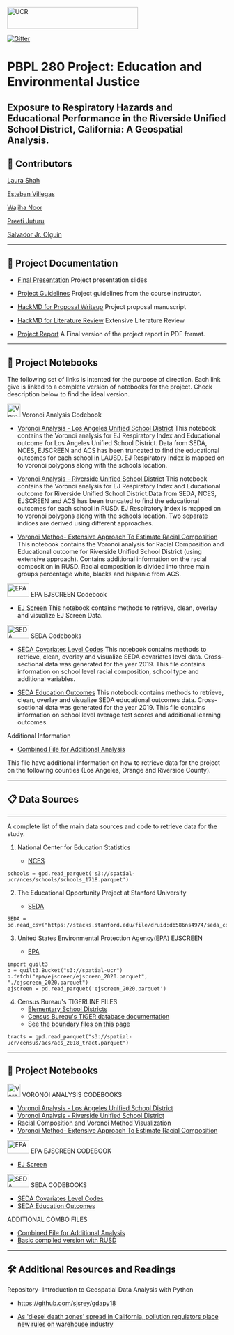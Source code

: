 
<img src="https://spatial.ucr.edu/images/UCR_logo_long.png" alt="UCR"
	title="University of California" width="300" height="50"  /> 

[![Gitter](https://badges.gitter.im/p280s21project3/community.svg)](https://gitter.im/p280s21project3/community?utm_source=badge&utm_medium=badge&utm_campaign=pr-badge)

# PBPL 280 Project: Education and Environmental Justice
## Exposure to Respiratory Hazards and Educational Performance in the Riverside Unified School District, California: A Geospatial Analysis. ##


## :pushpin: Contributors
[Laura Shah](https://github.com/lsala010/)

[Esteban Villegas](https://github.com/evill092)

[Wajiha Noor](https://github.com/WawNun)

[Preeti Juturu](https://github.com/preetijuturu)

[Salvador Jr. Olguin](https://github.com/Salolg5)

------
## 📝 Project Documentation

- [Final Presentation](https://docs.google.com/presentation/d/1rp7JEXDTZyxcVlwDGPZybQEtdEnhNggBlO7OzcP2YGs/edit?usp=sharing) 
Project presentation slides

- [Project Guidelines](https://sergerey.org/pbpl280s21/projects.html)
Project guidelines from the course instructor.

-  [HackMD for Proposal Writeup](https://hackmd.io/@xSZKUBllSUCUfYxmgoh_yA/SyurmYCUd)
Project proposal manuscript
  
- [HackMD for Literature Review](https://hackmd.io/@Laura786/S15WsEJ__/edit)
Extensive Literature Review 
  
 - [Project Report](https://github.com/preetijuturu/p280s21project3/blob/main/Project_Documents/PBPL280%20Group%203%20Manuscript.pdf)
 A Final version of the project report in PDF format.
  
 
------

## :notebook: Project Notebooks

The following set of links is intented for the purpose of direction. Each link give is linked to a complete version of notebooks for the project.
Check description below to find the ideal version. 

<img src="https://upload.wikimedia.org/wikipedia/commons/thumb/5/54/Euclidean_Voronoi_diagram.svg/1200px-Euclidean_Voronoi_diagram.svg.png" alt="Voronoi"
	title="methods" width="30" height="30"  />  Voronoi Analysis Codebook	

- [Voronoi Analysis - Los Angeles Unified School District](https://github.com/preetijuturu/p280s21project3/blob/main/LAUSD_Data.ipynb)
This notebook contains the Voronoi analysis for EJ Respiratory Index and Educational outcome for Los Angeles Unified School District. Data from SEDA, NCES, EJSCREEN and ACS has been truncated to find the educational outcomes for each school in LAUSD. EJ Respiratory Index is mapped on to voronoi polygons along with the schools location. 

- [Voronoi Analysis - Riverside Unified School District](https://github.com/preetijuturu/p280s21project3/blob/main/RUSD_Vor.ipynb)
This notebook contains the Voronoi analysis for EJ Respiratory Index and Educational outcome for Riverside Unified School District.Data from SEDA, NCES, EJSCREEN and ACS has been truncated to find the educational outcomes for each school in RUSD. EJ Respiratory Index is mapped on to voronoi polygons along with the schools location. Two separate indices are derived using different approaches. 


- [Voronoi Method- Extensive Approach To Estimate Racial Composition](https://github.com/preetijuturu/p280s21project3/blob/main/NEW_RUSD_Vor_extensive.ipynb)
This notebook contains the Voronoi analysis for Racial Composition and Educational outcome for Riverside Unified School District (using extensive approach). Contains additional information on the racial composition in RUSD. Racial composition is divided into three main groups percentage white, blacks and hispanic from ACS.
 
<img src="https://base.imgix.net/files/base/ebm/ehstoday/image/2020/03/ehstoday_3468_epalogo.5e7e64160e169.png?auto=format&fit=crop&h=432&w=768" alt="EPA"
	title="EPA" width="50" height="30"  />  EPA EJSCREEN Codebook
	
 - [EJ Screen](https://github.com/preetijuturu/p280s21project3/blob/main/EJ__V2.ipynb)
This notebook contains methods to retrieve, clean, overlay and visualize EJ Screen Data.

<img src="https://edopportunity.org/images/social/seda-social-image-08.png" alt="SEDA"
	title="SEDA" width="50" height="30"  /> SEDA Codebooks

- [SEDA Covariates Level Codes](https://github.com/preetijuturu/p280s21project3/blob/main/Codebook/New_SEDA.ipynb)
This notebook contains methods to retrieve, clean, overlay and visualize SEDA covariates level data. Cross-sectional data was generated for the year 2019. This file contains information on school level racial composition, school type and additional variables.

- [SEDA Education Outcomes](https://github.com/preetijuturu/p280s21project3/blob/main/Education_SEDA.ipynb)
This notebook contains methods to retrieve, clean, overlay and visualize SEDA educational outcomes data. Cross-sectional data was generated for the year 2019. This file contains information on school level average test scores and additional learning outcomes.


Additional Information

- [Combined File for Additional Analysis](https://github.com/preetijuturu/p280s21project3/blob/main/Combined_File2.ipynb)

This file have additional information on how to retrieve data for the project on the following counties (Los Angeles, Orange and Riverside County). 



------

##  :clipboard: Data Sources
----
A complete list of the main data sources and code to retrieve data for the study.
 
1. National Center for Education Statistics 
 
   - [NCES](https://open.quiltdata.com/b/spatial-ucr/tree/nces/schools/) 

```
schools = gpd.read_parquet('s3://spatial-ucr/nces/schools/schools_1718.parquet')

```
2. The Educational Opportunity Project at Stanford University 

    - [SEDA](https://edopportunity.org/) 
  
```
SEDA = pd.read_csv("https://stacks.stanford.edu/file/druid:db586ns4974/seda_cov_school_poolyr_4.0.csv")

```
3. United States Environmental Protection Agency(EPA) EJSCREEN

    - [EPA](https://open.quiltdata.com/b/spatial-ucr/tree/epa/ejscreen/)
   
```
import quilt3
b = quilt3.Bucket("s3://spatial-ucr")
b.fetch("epa/ejscreen/ejscreen_2020.parquet", "./ejscreen_2020.parquet")
ejscreen = pd.read_parquet('ejscreen_2020.parquet')
```

 4. Census Bureau's TIGERLINE FILES
     - [Elementary School Districts]( http://www2.census.gov/geo/tiger/TIGER2010DP1/ELSD_2010Census_DP1.zip)
     - [Census Bureau's TIGER database documentation]( https://www.census.gov/programs-surveys/saipe/technical-documentation/methodology/school-districts/overview-school-district.html)
     - [See the boundary files on this page]( https://www.census.gov/geographies/mapping-files/2010/geo/tiger-data.html)

```
tracts = gpd.read_parquet("s3://spatial-ucr/census/acs/acs_2018_tract.parquet")
```
----
## :notebook: Project Notebooks

<img src="https://upload.wikimedia.org/wikipedia/commons/thumb/5/54/Euclidean_Voronoi_diagram.svg/1200px-Euclidean_Voronoi_diagram.svg.png" alt="Voronoi"
	title="methods" width="30" height="30"  />  VORONOI ANALYSIS CODEBOOKS
- [Voronoi Analysis - Los Angeles Unified School District](https://github.com/preetijuturu/p280s21project3/blob/main/LAUSD_Data.ipynb)
- [Voronoi Analysis - Riverside Unified School District](https://github.com/preetijuturu/p280s21project3/blob/main/RUSD_Vor.ipynb)
- [Racial Composition and Voronoi Method Visualization](https://github.com/preetijuturu/p280s21project3/blob/main/Voroni%20(2).ipynb)
- [Voronoi Method- Extensive Approach To Estimate Racial Composition](https://github.com/preetijuturu/p280s21project3/blob/main/NEW_RUSD_Vor_extensive.ipynb)
 
<img src="https://base.imgix.net/files/base/ebm/ehstoday/image/2020/03/ehstoday_3468_epalogo.5e7e64160e169.png?auto=format&fit=crop&h=432&w=768" alt="EPA"
	title="EPA" width="50" height="30"  />  EPA EJSCREEN CODEBOOK
	
 - [EJ Screen](https://github.com/preetijuturu/p280s21project3/blob/main/EJ__V2.ipynb)

<img src="https://edopportunity.org/images/social/seda-social-image-08.png" alt="SEDA"
	title="SEDA" width="50" height="30"  /> SEDA CODEBOOKS

- [SEDA Covariates Level Codes](https://github.com/preetijuturu/p280s21project3/blob/main/Codebook/New_SEDA.ipynb)
- [SEDA Education Outcomes](https://github.com/preetijuturu/p280s21project3/blob/main/Education_SEDA.ipynb)

ADDITIONAL COMBO FILES

- [Combined File for Additional Analysis](https://github.com/preetijuturu/p280s21project3/blob/main/Combined_File2.ipynb)
- [ Basic compiled version with RUSD](https://github.com/preetijuturu/p280s21project3/blob/main/EJ_Visualization.ipynb)

-------

## 🛠️ Additional Resources and Readings

Repository- Introduction to Geospatial Data Analysis with Python
- https://github.com/sjsrey/gdapy18

- [As 'diesel death zones' spread in California, pollution regulators place new rules on warehouse industry](https://phys.org/news/2021-05-diesel-death-zones-california-pollution.html)
 


  	

